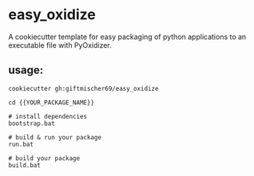 # easy_oxidize
A cookiecutter template for easy packaging of python applications to an executable file with PyOxidizer.

## usage:
````shell
cookiecutter gh:giftmischer69/easy_oxidize

cd {{YOUR_PACKAGE_NAME}}

# install dependencies
bootstrap.bat

# build & run your package
run.bat

# build your package
build.bat
````
